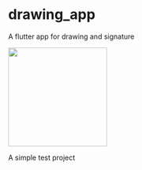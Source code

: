 # drawing_app

A flutter app for drawing and signature

<image width="200" src="https://raw.githubusercontent.com/samuelezedi/flutter_drawing_app/master/assets/images/signature.png">

A simple test project
